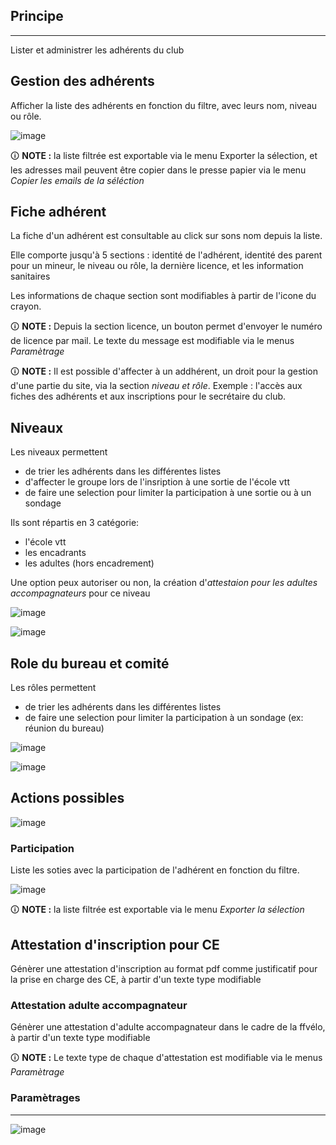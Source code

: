## Principe
***
Lister et administrer les adhérents du club

## Gestion des adhérents

Afficher la liste des adhérents en fonction du filtre, avec leurs nom, niveau ou rôle.

![image](/wiki/img/adhérents/liste.png)

🛈 **NOTE :** la liste filtrée est exportable via le menu Exporter la sélection, et les adresses mail peuvent être copier dans le presse papier via le menu *Copier les emails de la séléction*

## Fiche adhérent

La fiche d'un adhérent est consultable au click sur sons nom depuis la liste.

Elle comporte jusqu'à 5 sections : identité de l'adhérent, identité des parent pour un mineur, le niveau ou rôle, la dernière licence, et les information sanitaires

Les informations de chaque section sont modifiables à partir de l'icone du crayon.

🛈 **NOTE :** Depuis la section licence, un bouton permet d'envoyer le numéro de licence par mail. Le texte du message est modifiable via le menus *Paramètrage*

🛈 **NOTE :** Il est possible d'affecter à un addhérent, un droit pour la gestion d'une partie du site, via la section *niveau et rôle*. Exemple : l'accès aux fiches des adhérents et aux inscriptions pour le secrétaire du club.

## Niveaux

Les niveaux permettent 
- de trier les adhérents dans les différentes listes
- d'affecter le groupe lors de l'insription à une sortie de l'école vtt
- de faire une selection pour limiter la participation à une sortie ou à un sondage

Ils sont répartis en 3 catégorie:
- l'école vtt
- les encadrants
- les adultes (hors encadrement)

Une option peux autoriser ou non, la création d'*attestaion pour les adultes accompagnateurs* pour ce niveau

![image](/wiki/img/adhérents/levels.png)

![image](/wiki/img/adhérents/level.png)

## Role du bureau et comité

Les rôles permettent 
- de trier les adhérents dans les différentes listes
- de faire une selection pour limiter la participation à un sondage (ex: réunion du bureau)

![image](/wiki/img/adhérents/board_roles.png)

![image](/wiki/img/adhérents/board_role.png)

## Actions possibles
![image](/wiki/img/adhérents/196521934-d7fa3171-1d09-4ad4-9c80-7fd66b4ca089.png)

### Participation

Liste les soties avec la participation de l'adhérent en fonction du filtre.

![image](/wiki/img/adhérents/participation.png)

🛈 **NOTE :** la liste filtrée est exportable via le menu *Exporter la sélection*

## Attestation d'inscription pour CE

Génèrer une attestation d'inscription au format pdf comme justificatif pour la prise en charge des CE, à partir d'un texte type modifiable

### Attestation adulte accompagnateur

Génèrer une attestation d'adulte accompagnateur dans le cadre de la ffvélo, à partir d'un texte type modifiable

🛈 **NOTE :** Le texte type de chaque d'attestation est modifiable via le menus *Paramètrage*

### Paramètrages
***

![image](/wiki/img/adhérents/parameters.png)



